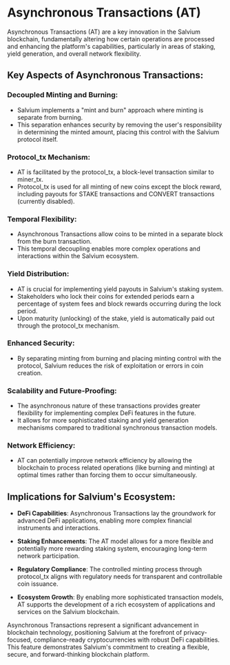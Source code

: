 # Asynchronous Transactions (AT)

Asynchronous Transactions (AT) are a key innovation in the Salvium blockchain, fundamentally altering how certain operations are processed and enhancing the platform's capabilities, particularly in areas of staking, yield generation, and overall network flexibility.

## Key Aspects of Asynchronous Transactions:

### Decoupled Minting and Burning:
* Salvium implements a "mint and burn" approach where minting is separate from burning.
* This separation enhances security by removing the user's responsibility in determining the minted amount, placing this control with the Salvium protocol itself.

### Protocol_tx Mechanism:
* AT is facilitated by the protocol_tx, a block-level transaction similar to miner_tx.
* Protocol_tx is used for all minting of new coins except the block reward, including payouts for STAKE transactions and CONVERT transactions (currently disabled).

### Temporal Flexibility:
* Asynchronous Transactions allow coins to be minted in a separate block from the burn transaction.
* This temporal decoupling enables more complex operations and interactions within the Salvium ecosystem.

### Yield Distribution:
* AT is crucial for implementing yield payouts in Salvium's staking system.
* Stakeholders who lock their coins for extended periods earn a percentage of system fees and block rewards occurring during the lock period.
* Upon maturity (unlocking) of the stake, yield is automatically paid out through the protocol_tx mechanism.

### Enhanced Security:
* By separating minting from burning and placing minting control with the protocol, Salvium reduces the risk of exploitation or errors in coin creation.

### Scalability and Future-Proofing:
* The asynchronous nature of these transactions provides greater flexibility for implementing complex DeFi features in the future.
* It allows for more sophisticated staking and yield generation mechanisms compared to traditional synchronous transaction models.

### Network Efficiency:
* AT can potentially improve network efficiency by allowing the blockchain to process related operations (like burning and minting) at optimal times rather than forcing them to occur simultaneously.

## Implications for Salvium's Ecosystem:

* **DeFi Capabilities**: Asynchronous Transactions lay the groundwork for advanced DeFi applications, enabling more complex financial instruments and interactions.

* **Staking Enhancements**: The AT model allows for a more flexible and potentially more rewarding staking system, encouraging long-term network participation.

* **Regulatory Compliance**: The controlled minting process through protocol_tx aligns with regulatory needs for transparent and controllable coin issuance.

* **Ecosystem Growth**: By enabling more sophisticated transaction models, AT supports the development of a rich ecosystem of applications and services on the Salvium blockchain.

Asynchronous Transactions represent a significant advancement in blockchain technology, positioning Salvium at the forefront of privacy-focused, compliance-ready cryptocurrencies with robust DeFi capabilities. This feature demonstrates Salvium's commitment to creating a flexible, secure, and forward-thinking blockchain platform.
